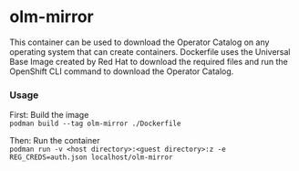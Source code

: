 # olm-mirror
This container can be used to download the Operator Catalog on any operating system that can create containers. Dockerfile uses the Universal Base Image created by Red Hat to download the required files and run the OpenShift CLI command to download the Operator Catalog.

### Usage
First: Build the image  
`podman build --tag olm-mirror ./Dockerfile`

Then: Run the container  
`podman run
 -v <host directory>:<guest directory>:z
 -e REG_CREDS=auth.json
 localhost/olm-mirror`
 
 
